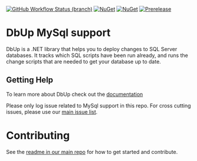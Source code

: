 [![GitHub Workflow Status (branch)](https://img.shields.io/github/workflow/status/DbUp/dbup-mysql/CI/main)](https://github.com/DbUp/dbup-mysql/actions/workflows/main.yml?query=branch%3Amain)
[![NuGet](https://img.shields.io/nuget/dt/dbup-mysql.svg)](https://www.nuget.org/packages/dbup-mysql)
[![NuGet](https://img.shields.io/nuget/v/dbup-mysql.svg)](https://www.nuget.org/packages/dbup-mysql)
[![Prerelease](https://img.shields.io/nuget/vpre/dbup-mysql?color=orange&label=prerelease)](https://www.nuget.org/packages/dbup-mysql)

# DbUp MySql support
DbUp is a .NET library that helps you to deploy changes to SQL Server databases. It tracks which SQL scripts have been run already, and runs the change scripts that are needed to get your database up to date.

## Getting Help
To learn more about DbUp check out the [documentation](https://dbup.readthedocs.io/en/latest/)

Please only log issue related to MySql support in this repo. For cross cutting issues, please use our [main issue list](https://github.com/DbUp/DbUp/issues).

# Contributing

See the [readme in our main repo](https://github.com/DbUp/DbUp/blob/master/README.md) for how to get started and contribute.